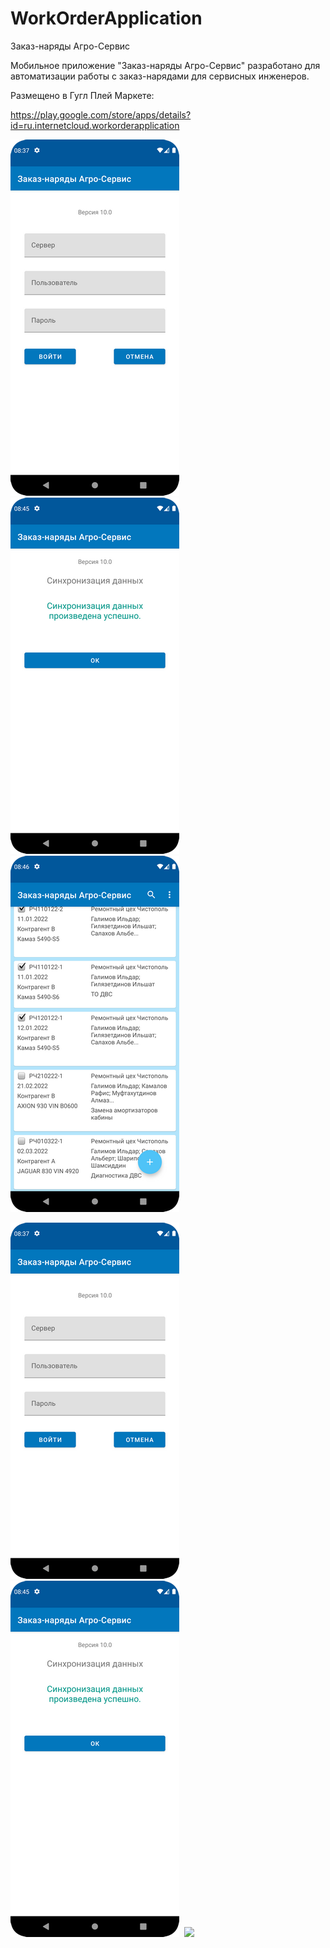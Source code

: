 # WorkOrderApplication

Заказ-наряды Агро-Сервис

Мобильное приложение "Заказ-наряды Агро-Сервис" разработано для автоматизации работы с заказ-нарядами для сервисных инженеров.

Размещено в Гугл Плей Маркете:

https://play.google.com/store/apps/details?id=ru.internetcloud.workorderapplication

![alt text](screenshots/Login.png "рис.1 Логин.") ![alt text](screenshots/Synchronisation.png "рис.2 Синхронизация данных.") ![alt text](screenshots/WorkOrderList.png "рис.3 Список заказ-нарядов.")

<kbd>
  <img src="/screenshots/Login.png"> 
</kbd>

<kbd>
  <img src="/screenshots/Synchronisation.png"> 
</kbd>

<kbd>
  <img src="/screenshots/screenshots.png"> 
</kbd>
